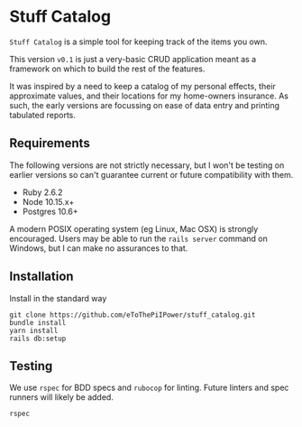 # Stuff Catalog

`Stuff Catalog` is a simple tool for keeping track of the items you own.

This version `v0.1` is just a very-basic CRUD application meant as a framework
on which to build the rest of the features.

It was inspired by a need to keep a catalog of my personal effects, their
approximate values, and their locations for my home-owners insurance. As such,
the early versions are focussing on ease of data entry and printing tabulated
reports.

## Requirements

The following versions are not strictly necessary, but I won't be testing on
earlier versions so can't guarantee current or future compatibility with them.

* Ruby 2.6.2
* Node 10.15.x+
* Postgres 10.6+

A modern POSIX operating system (eg Linux, Mac OSX) is strongly encouraged.
Users may be able to run the `rails server` command on Windows, but I can make
no assurances to that.

## Installation

Install in the standard way

```
git clone https://github.com/eToThePiIPower/stuff_catalog.git
bundle install
yarn install
rails db:setup
```

## Testing

We use `rspec` for BDD specs and `rubocop` for linting. Future linters and spec
runners will likely be added.

```
rspec
```
